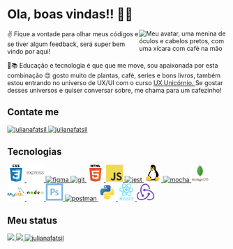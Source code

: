 # Ola, boas vindas!! 🤘🏽
<div>
<img 
     align="right"
     style=""
     width="40%"
     src="https://github.com/julianafatsil/julianafatsil/blob/master/img/avatar.png?raw=true"
     alt="Meu avatar, uma menina de óculos e cabelos pretos, com uma xícara com café na mão"/>
<p> ✌️ Fique a vontade para olhar meus códigos e se tiver algum feedback, será super bem vindo por aqui! 
</p>

<p> 🚀📚 Educação e tecnologia é que que me move, sou apaixonada por esta combinação 😍 gosto muito de plantas, café, series e bons livros, também estou entrando no universo de UX/UI com o curso <a href="https://www.uxunicornio.vip"/>UX Unicórnio. </a> Se gostar desses universos e quiser conversar sobre, me chama para um cafezinho!
</p>  
</div>

 ## Contate me
<p align="left">
<a 
   href="https://linkedin.com/in/julianafatsil" 
   target="blank">
     <img align="center" 
          src="https://raw.githubusercontent.com/rahuldkjain/github-profile-readme-generator/master/src/images/icons/Social/linked-in-alt.svg"
          alt="julianafatsil"
          height="30"
          width="40" />
</a>
<a 
   href="https://instagram.com/julianafatsil"
   target="blank">
     <img align="center" 
          src="https://raw.githubusercontent.com/rahuldkjain/github-profile-readme-generator/master/src/images/icons/Social/instagram.svg" 
          alt="julianafatsil"
          height="30" 
          width="40" />
</a>
</p>

## Tecnologias
<div align="left">
     <a href="https://www.w3schools.com/css/"
        target="_blank" 
        rel="noreferrer"> 
     <img
          src="https://raw.githubusercontent.com/devicons/devicon/master/icons/css3/css3-original-wordmark.svg"
          alt="css3"
          width="40"
          height="40"/> 
     </a> 
     <a 
        href="https://expressjs.com" 
        target="_blank" 
        rel="noreferrer"> 
          <img src="https://raw.githubusercontent.com/devicons/devicon/master/icons/express/express-original-wordmark.svg" 
               alt="express" 
               width="40" 
               height="40"/> 
     </a> 
     <a 
        href="https://www.figma.com/"
        target="_blank" 
        rel="noreferrer"> 
          <img 
               src="https://www.vectorlogo.zone/logos/figma/figma-icon.svg" 
               alt="figma" 
               width="40" 
               height="40"/>
     </a> 
     <a 
        href="https://git-scm.com/" 
        target="_blank" rel="noreferrer"> 
          <img 
               src="https://www.vectorlogo.zone/logos/git-scm/git-scm-icon.svg" 
               alt="git" 
               width="40" 
               height="40"/> 
     </a> 
     <a 
        href="https://www.w3.org/html/" 
        target="_blank" 
        rel="noreferrer"> 
          <img 
               src="https://raw.githubusercontent.com/devicons/devicon/master/icons/html5/html5-original-wordmark.svg" 
               alt="html5" 
               width="40" 
               height="40"/> 
     </a> 
     <a 
        href="https://developer.mozilla.org/en-US/docs/Web/JavaScript" 
        target="_blank" 
        rel="noreferrer"> 
          <img 
               src="https://raw.githubusercontent.com/devicons/devicon/master/icons/javascript/javascript-original.svg" 
               alt="javascript"
               width="40" 
               height="40"/> 
     </a> 
     <a 
        href="https://jestjs.io" 
        target="_blank" 
        rel="noreferrer">
          <img 
               src="https://www.vectorlogo.zone/logos/jestjsio/jestjsio-icon.svg" 
               alt="jest" 
               width="40" 
               height="40"/> 
     </a> 
     <a 
        href="https://www.linux.org/" 
        target="_blank" 
        rel="noreferrer"> 
          <img 
               src="https://raw.githubusercontent.com/devicons/devicon/master/icons/linux/linux-original.svg"
               alt="linux"
               width="40" 
               height="40"/> 
     </a>
     <a 
        href="https://mochajs.org" 
        target="_blank" 
        rel="noreferrer"> 
          <img 
               src="https://www.vectorlogo.zone/logos/mochajs/mochajs-icon.svg"
               alt="mocha"
               width="40"
               height="40"/>
     </a>
     <a 
        href="https://www.mongodb.com/"
        target="_blank" 
        rel="noreferrer"> 
          <img 
               src="https://raw.githubusercontent.com/devicons/devicon/master/icons/mongodb/mongodb-original-wordmark.svg" 
               alt="mongodb" 
               width="40" 
               height="40"/>
     </a> 
     <a href="https://www.mysql.com/" 
        target="_blank"
        rel="noreferrer"> 
          <img 
               src="https://raw.githubusercontent.com/devicons/devicon/master/icons/mysql/mysql-original-wordmark.svg"
               alt="mysql"
               width="40" 
               height="40"/>
     </a>
     <a 
        href="https://nodejs.org"
        target="_blank"
        rel="noreferrer"> 
          <img 
               src="https://raw.githubusercontent.com/devicons/devicon/master/icons/nodejs/nodejs-original-wordmark.svg" 
               alt="nodejs" 
               width="40" 
               height="40"/> 
     </a>
     <a 
        href="https://www.photoshop.com/en"
        target="_blank" 
        rel="noreferrer"> 
          <img src="https://raw.githubusercontent.com/devicons/devicon/master/icons/photoshop/photoshop-line.svg" 
               alt="photoshop" 
               width="40" 
               height="40"/> 
     </a> 
     <a 
        href="https://postman.com" 
        target="_blank" 
        rel="noreferrer"> 
          <img 
               src="https://www.vectorlogo.zone/logos/getpostman/getpostman-icon.svg" 
               alt="postman" 
               width="40" 
               height="40"/> 
     </a> 
     <a 
        href="https://www.python.org" 
        target="_blank" 
        rel="noreferrer"> 
          <img 
               src="https://raw.githubusercontent.com/devicons/devicon/master/icons/python/python-original.svg" 
               alt="python"
               width="40"
               height="40"/> 
     </a> 
     <a 
        href="https://reactjs.org/" 
        target="_blank"
        rel="noreferrer"> 
          <img src="https://raw.githubusercontent.com/devicons/devicon/master/icons/react/react-original-wordmark.svg"
               alt="react"
               width="40"
               height="40"/>
     </a>
     <a 
        href="https://redux.js.org" 
        target="_blank" 
        rel="noreferrer"> 
          <img 
               src="https://raw.githubusercontent.com/devicons/devicon/master/icons/redux/redux-original.svg" 
               alt="redux" 
               width="40" 
               height="40"/> 
     </a>
</div>

## Meu status

<div align="left">
     <a href="https://github.com/julianafatsil">
     <img 
          height="145" 
          src="https://github-readme-stats.vercel.app/api?username=julianafatsil&show_icons=true&theme=dracula&include_all_commits=true&count_private=true"/>
     <img 
          height="144" 
          src="https://github-readme-stats.vercel.app/api/top-langs/?username=julianafatsil&layout=compact&langs_count=7&theme=dracula"/>
          <img
         height="145"
         src="https://github-readme-streak-stats.herokuapp.com/?user=julianafatsil&theme=dracula"
         alt="julianafatsil" />
</div>

